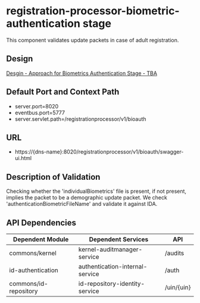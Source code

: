 # registration-processor-biometric-authentication stage

This component validates update packets in case of adult registration.

## Design

[Desgin - Approach for Biometrics Authentication Stage - TBA](https://github.com/mosip/registration/tree/master/design/registration-processor)


## Default Port and Context Path
  
  * server.port=8020
  * eventbus.port=5777
  * server.servlet.path=/registrationprocessor/v1/bioauth
  
## URL

 * https://{dns-name}:8020/registrationprocessor/v1/bioauth/swagger-ui.html
 
## Description of Validation

Checking whether the 'individualBiometrics' file is present, if not present, implies the packet to be a demographic update packet. We check 'authenticationBiometricFileName' and validate it against IDA.

## API Dependencies
	
|Dependent Module |  Dependent Services  | API |
| ------------- | ------------- | ------------- |
| commons/kernel | kernel-auditmanager-service | /audits |
| id-authentication | authentication-internal-service | /auth |
| commons/id-repository | id-repository-identity-service | /uin/{uin} |

